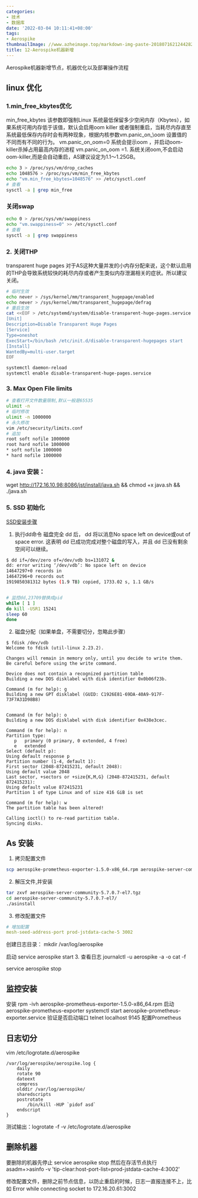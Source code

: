 ```yaml
---
categories:
- 技术
- 数据库
date: '2022-03-04 10:11:41+08:00'
tags:
- Aerospike
thumbnailImage: //www.azheimage.top/markdown-img-paste-20180716212442829.png
title: 12-Aerospike机器新增
---
```

Aerospike机器新增节点，机器优化以及部署操作流程
<!--more-->

## linux 优化

### 1.min_free_kbytes优化
min_free_kbytes 该参数即强制Linux 系统最低保留多少空闲内存（Kbytes），如果系统可用内存低于该值，默认会启用oom killer 或者强制重启，当耗尽内存直至系统最低保存内存时会有两种现象，根据内核参数vm.panic_on_\oom 设置值的不同而有不同的行为。
vm.panic_on_oom=0 系统会提示oom ，并启动oom-killer杀掉占用最高内存的进程 vm.panic_on_oom =1. 系统关闭oom,不会启动oom-killer,而是会自动重启，AS建议设定为1.1～1.25GB。

```bash
echo 3 > /proc/sys/vm/drop_caches
echo 1048576 > /proc/sys/vm/min_free_kbytes
echo "vm.min_free_kbytes=1048576" >> /etc/sysctl.conf
# 查看
sysctl -a | grep min_free
```
### 关闭swap
```bash
echo 0 > /proc/sys/vm/swappiness
echo "vm.swappiness=0" >> /etc/sysctl.conf
# 查看
sysctl -a | grep swappiness
```

### 2. 关闭THP
transparent huge pages 对于AS这种大量并发的小内存分配来说，这个默认启用的THP会导致系统较快的耗尽内存或者产生类似内存泄漏相关的症状。所以建议关闭。
```bash
# 临时生效
echo never > /sys/kernel/mm/transparent_hugepage/enabled
echo never > /sys/kernel/mm/transparent_hugepage/defrag
# 重启生效
cat <<EOF > /etc/systemd/system/disable-transparent-huge-pages.service
[Unit]
Description=Disable Transparent Huge Pages
[Service]
Type=oneshot
ExecStart=/bin/bash /etc/init.d/disable-transparent-hugepages start
[Install]
WantedBy=multi-user.target
EOF

systemctl daemon-reload
systemctl enable disable-transparent-huge-pages.service

```

### 3. Max Open File limits
```bash
# 查看打开文件数量限制,默认一般是65535
ulimit -n
# 临时修改
ulimit -n 1000000
# 永久修改
vim /etc/security/limits.conf
# 追加
root soft nofile 1000000
root hard nofile 1000000
* soft nofile 1000000
* hard nofile 1000000
```

### 4. java 安装：
wget http://172.16.10.98:8086/jst/install/java.sh && chmod +x java.sh && ./java.sh

### 5. SSD 初始化

[SSD安装步骤](https://docs.aerospike.com/docs/operations/plan/ssd/ssd_setup.html)
1. 执行dd命令
磁盘完全 dd 后， dd 将以消息No space left on device或out of space error. 这表明 dd 已成功完成对整个磁盘的写入，并且 dd 已没有剩余空间可以继续。
```bash
$ dd if=/dev/zero of=/dev/vdb bs=131072 &
dd: error writing ‘/dev/vdb’: No space left on device
14647297+0 records in
14647296+0 records out
1919850381312 bytes (1.9 TB) copied, 1733.02 s, 1.1 GB/s


# 监控dd,23709替换成pid
while [ 1 ]
do kill -USR1 15241
sleep 60
done
```
2. 磁盘分配（如果单盘，不需要切分，忽略此步骤）
```shell
$ fdisk /dev/vdb
Welcome to fdisk (util-linux 2.23.2).

Changes will remain in memory only, until you decide to write them.
Be careful before using the write command.

Device does not contain a recognized partition table
Building a new DOS disklabel with disk identifier 0x0b06f23b.

Command (m for help): g
Building a new GPT disklabel (GUID: C1926E81-69DA-40A9-917F-73F7A31D98B8)


Command (m for help): o
Building a new DOS disklabel with disk identifier 0x438e3cec.

Command (m for help): n
Partition type:
   p   primary (0 primary, 0 extended, 4 free)
   e   extended
Select (default p):
Using default response p
Partition number (1-4, default 1):
First sector (2048-872415231, default 2048):
Using default value 2048
Last sector, +sectors or +size{K,M,G} (2048-872415231, default 872415231):
Using default value 872415231
Partition 1 of type Linux and of size 416 GiB is set

Command (m for help): w
The partition table has been altered!

Calling ioctl() to re-read partition table.
Syncing disks.
```


## As 安装
1. 拷贝配置文件
```bash
scp aerospike-prometheus-exporter-1.5.0-x86_64.rpm aerospike-server-community-5.7.0.7-el7.tgz root@prod-jstdata-cache-5:`pwd`
```
2. 解压文件,并安装
```bash
tar zxvf aerospike-server-community-5.7.0.7-el7.tgz 
cd aerospike-server-community-5.7.0.7-el7/
./asinstall
```
3. 修改配置文件
```yaml
# 增加配置
mesh-seed-address-port prod-jstdata-cache-5 3002
```
创建日志目录：
mkdir /var/log/aerospike

启动
service aerospike start
3. 查看日志
journalctl -u aerospike -a -o cat -f

service aerospike stop

## 监控安装

安装
rpm -ivh aerospike-prometheus-exporter-1.5.0-x86_64.rpm
启动aerospike-prometheus-exporter
systemctl start aerospike-prometheus-exporter.service
验证是否启动端口
telnet localhost 9145
配置Prometheus


## 日志切分
vim /etc/logrotate.d/aerospike
```config
/var/log/aerospike/aerospike.log {
    daily
    rotate 90
    dateext
    compress
    olddir /var/log/aerospike/
    sharedscripts
    postrotate
        /bin/kill -HUP `pidof asd`
    endscript
}
```
测试输出：logrotate -f -v /etc/logrotate.d/aerospike







## 删除机器
要删除的机器先停止 service aerospike stop
然后在存活节点执行
asadm+>asinfo -v 'tip-clear:host-port-list=prod-jstdata-cache-4:3002'

修改配置文件，删除之前节点信息，以防止重启的时候，日志一直报连接不上，比如
Error while connecting socket to 172.16.20.61:3002


